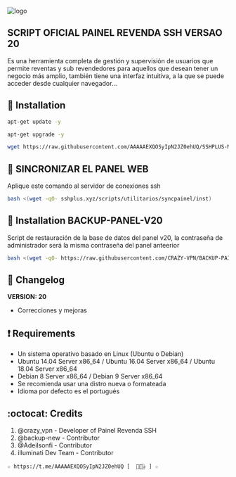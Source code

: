 ![logo](https://github.com/AAAAAEXQOSyIpN2JZ0ehUQ/SSHPLUS-MANAGER-FREE/blob/master/Imagenes/Painel_Revenda_SSH.png)

## SCRIPT OFICIAL PAINEL REVENDA SSH VERSAO 20
Es una herramienta completa de gestión y supervisión de usuarios que permite
reventas y sub revendedores para aquellos que desean tener un negocio más amplio, 
también tiene una interfaz intuitiva, a la que se puede acceder desde cualquier 
navegador...

## :book: Installation
```bash
apt-get update -y
```
```bash
apt-get upgrade -y
```
```bash
wget https://raw.githubusercontent.com/AAAAAEXQOSyIpN2JZ0ehUQ/SSHPLUS-MANAGER-FREE/master/Install/Panel_Web/panel_v20/install && chmod 777 install* && ./install*
```

## :book: SINCRONIZAR EL PANEL WEB
Aplique este comando al servidor de conexiones ssh
```bash
bash <(wget -qO- sshplus.xyz/scripts/utilitarios/syncpainel/inst)
```

## :book: Installation BACKUP-PANEL-V20
Script de restauración de la base de datos del panel v20, 
la contraseña de administrador será la misma contraseña del panel anteerior
```bash
bash <(wget -qO- https://raw.githubusercontent.com/CRAZY-VPN/BACKUP-PAINEL-V20/master/restaurar.sh)
```

## :scroll: Changelog
**VERSION: 20**
* Correcciones y mejoras

## :heavy_exclamation_mark: Requirements
* Un sistema operativo basado en Linux (Ubuntu o Debian)
* Ubuntu 14.04 Server x86_64 / Ubuntu 16.04 Server x86_64 / Ubuntu 18.04 Server x86_64
* Debian 8 Server x86_64 / Debian 9 Server x86_64
* Se recomienda usar una distro nueva o formateada
* Idioma por defecto es el portugués

## :octocat: Credits
1. @crazy_vpn - Developer of Painel Revenda SSH
2. @backup-new - Contributor
3. @Adeilsonfi - Contributor
4. illuminati Dev Team - Contributor 
```
☆ https://t.me/AAAAAEXQOSyIpN2JZ0ehUQ [  ⃘⃤꙰✰ ] ☆
```
